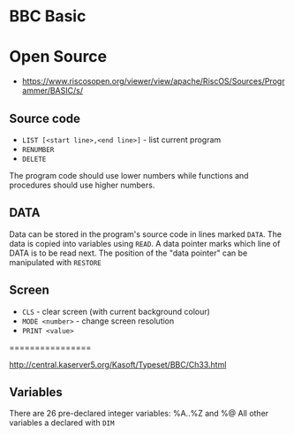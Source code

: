 # BBC Basic

# Open Source

* https://www.riscosopen.org/viewer/view/apache/RiscOS/Sources/Programmer/BASIC/s/

## Source code

* `LIST [<start line>,<end line>]` - list current program
* `RENUMBER`
* `DELETE`

The program code should use lower numbers while functions and
procedures should use higher numbers.

## DATA

Data can be stored in the program's source code in
lines marked `DATA`.
The data is copied into variables using `READ`.
A data pointer marks which line of DATA is to be read next.
The position of the "data pointer" can be manipulated with `RESTORE`

## Screen

* `CLS` - clear screen (with current background colour)
* `MODE <number>` - change screen resolution
* `PRINT <value>`

================

http://central.kaserver5.org/Kasoft/Typeset/BBC/Ch33.html

## Variables

There are 26 pre-declared integer variables: %A..%Z and %@
All other variables a declared with `DIM`
